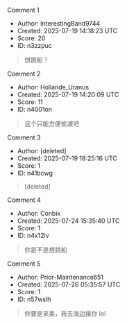 Comment 1

- Author: InterestingBand9744
- Created: 2025-07-19 14:18:23 UTC
- Score: 20
- ID: n3zzpuc

> 想跳船？

Comment 2

- Author: Hollande_Uranus
- Created: 2025-07-19 14:20:09 UTC
- Score: 11
- ID: n4001on

> 这个只能方便偷渡吧

Comment 3

- Author: [deleted]
- Created: 2025-07-19 18:25:16 UTC
- Score: 1
- ID: n41bcwg

> [deleted]

Comment 4

- Author: Conbix
- Created: 2025-07-24 15:35:40 UTC
- Score: 1
- ID: n4x12lv

> 你是不是想跳船

Comment 5

- Author: Prior-Maintenance651
- Created: 2025-07-26 05:35:57 UTC
- Score: 1
- ID: n57wslh

>  你要是来美，我去海边接你 lol
